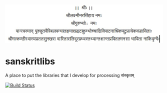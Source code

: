 ![Sri](/sri.jpg?raw=true)


# sanskritlibs


A place to put the libraries that I develop for processing संस्कृतम्


[![Build Status](https://travis-ci.org/kpachar/sanskritlibs.svg?branch=master)](https://travis-ci.org/kpachar/sanskritlibs)
